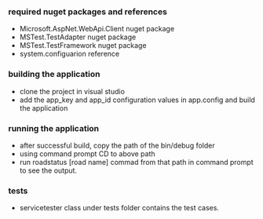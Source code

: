 
### required nuget packages and references
* Microsoft.AspNet.WebApi.Client nuget package
* MSTest.TestAdapter nuget package
* MSTest.TestFramework nuget package
* system.configuarion reference

### building the application
* clone the project in visual studio 
* add the app_key and app_id configuration values in app.config and build the application

### running the application 
* after successful build, copy the path of the bin/debug folder
* using command prompt CD to above path
* run roadstatus [road name] commad from that path in command prompt to see the output.

### tests 
* servicetester class under tests folder contains the test cases.
